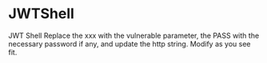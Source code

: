 # JWTShell
JWT Shell
Replace the xxx with the vulnerable parameter, the PASS with the necessary password if any, and update the http string. 
Modify as you see fit.
